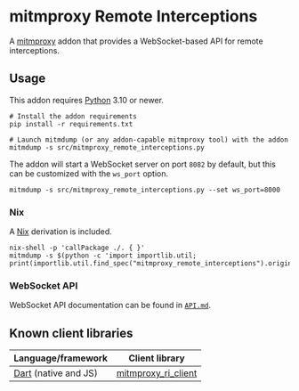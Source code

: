 # mitmproxy Remote Interceptions
A [mitmproxy] addon that provides a WebSocket-based API for remote interceptions.

## Usage
This addon requires [Python] 3.10 or newer.
```shell
# Install the addon requirements
pip install -r requirements.txt

# Launch mitmdump (or any addon-capable mitmproxy tool) with the addon
mitmdump -s src/mitmproxy_remote_interceptions.py
```
The addon will start a WebSocket server on port `8082` by default, but this can be customized with the `ws_port` option.
```shell
mitmdump -s src/mitmproxy_remote_interceptions.py --set ws_port=8000
```

### Nix
A [Nix](https://nixos.org) derivation is included.

```shell
nix-shell -p 'callPackage ./. { }'
mitmdump -s $(python -c 'import importlib.util; print(importlib.util.find_spec("mitmproxy_remote_interceptions").origin)')
```

### WebSocket API
WebSocket API documentation can be found in [`API.md`](API.md).

## Known client libraries

| Language/framework                       | Client library                                                      |
|------------------------------------------|---------------------------------------------------------------------|
| [Dart](https://dart.dev) (native and JS) | [mitmproxy_ri_client](https://pub.dev/packages/mitmproxy_ri_client) |

[mitmproxy]: https://mitmproxy.org
[python]: https://www.python.org
